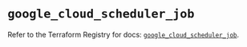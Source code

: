 # `google_cloud_scheduler_job`

Refer to the Terraform Registry for docs: [`google_cloud_scheduler_job`](https://registry.terraform.io/providers/hashicorp/google/5.18.0/docs/resources/cloud_scheduler_job).

